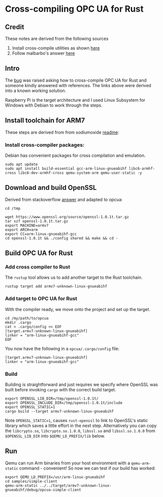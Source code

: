 # Cross-compiling OPC UA for Rust

## Credit

These notes are derived from the following sources 

1. Install cross-compile utilities as shown [here](https://github.com/sodiumoxide/sodiumoxide)
2. Follow malbarbo's answer [here](https://stackoverflow.com/questions/37375712/cross-compile-rust-openssl-for-raspberry-pi-2)

## Intro

The [bug](https://github.com/locka99/opcua/issues/24) was raised asking how to 
cross-compile OPC UA for Rust and someone kindly answered with references. The links above were
derived into a known working solution.

Raspberry Pi is the target architecture and I used Linux Subsystem for Windows with Debian to work
through the steps.

## Install toolchain for ARM7

These steps are derived from from sodiumoxide [readme](https://github.com/sodiumoxide/sodiumoxide):

### Install cross-compiler packages:

Debian has convenient packages for cross compilation and emulation.

```
sudo apt update
sudo apt install build-essential gcc-arm-linux-gnueabihf libc6-armhf-cross libc6-dev-armhf-cross qemu-system-arm qemu-user-static -y
```

## Download and build OpenSSL

Derived from stackoverflow [answer](https://stackoverflow.com/questions/37375712/cross-compile-rust-openssl-for-raspberry-pi-2) and adapted to opcua:

```
cd /tmp

wget https://www.openssl.org/source/openssl-1.0.1t.tar.gz
tar xzf openssl-1.0.1t.tar.gz
export MACHINE=armv7
export ARCH=arm
export CC=arm-linux-gnueabihf-gcc
cd openssl-1.0.1t && ./config shared && make && cd -
```

## Build OPC UA for Rust

### Add cross compiler to Rust

The `rustup` tool allows us to add another target to the Rust toolchain.

```
rustup target add armv7-unknown-linux-gnueabihf
```

### Add target to OPC UA for Rust

With the compiler ready, we move onto the project and set up the target.

```
cd /my/path/to/opcua
mkdir .cargo
cat > .cargo/config << EOF
[target.armv7-unknown-linux-gnueabihf]
linker = "arm-linux-gnueabihf-gcc"
EOF
```

You now have the following in a `opcua/.cargo/config` file:

```
[target.armv7-unknown-linux-gnueabihf]
linker = "arm-linux-gnueabihf-gcc"
```

### Build

Building is straightforward and just requires we specify where OpenSSL was built before invoking `cargo` with the 
correct build target.

```
export OPENSSL_LIB_DIR=/tmp/openssl-1.0.1t/
export OPENSSL_INCLUDE_DIR=/tmp/openssl-1.0.1t/include
export OPENSSL_STATIC=1
cargo build --target armv7-unknown-linux-gnueabihf
```

Note `OPENSSL_STATIC=1`, causes `rust-openssl` to link to OpenSSL's static library which saves a
little effort in the next step. Alternatively you can copy the `libcrypto.so`, `libcrypto.so.1.0.0`, `libssl.so` and 
`libssl.so.1.0.0` from `$OPENSSL_LIB_DIR` into `$QEMU_LD_PREFIX/lib` below.

## Run

Qemu can run Arm binaries from your host environment with a `qemu-arm-static` command - convenient! 
So now we can test if our build has worked:


```
export QEMU_LD_PREFIX=/usr/arm-linux-gnueabihf
cd samples/simple-client
qemu-arm-static ../../target/armv7-unknown-linux-gnueabihf/debug/opcua-simple-client
```

